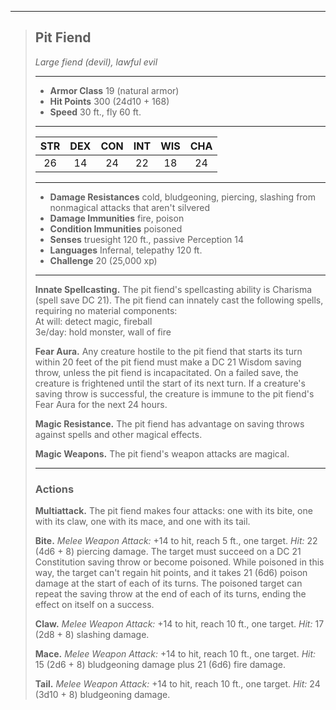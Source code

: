 ***
> ## Pit Fiend
> *Large fiend (devil), lawful evil*
> 
> ***
> 
> - **Armor Class** 19 (natural armor)
> - **Hit Points** 300 (24d10 + 168)
> - **Speed** 30 ft., fly 60 ft.
> 
> ***
> 
> |STR|DEX|CON|INT|WIS|CHA|
> |:---:|:---:|:---:|:---:|:---:|:---:|
> |26|14|24|22|18|24|
> 
> ***
> 
> - **Damage Resistances** cold, bludgeoning, piercing, slashing from nonmagical attacks that aren't silvered
> - **Damage Immunities** fire, poison
> - **Condition Immunities** poisoned
> - **Senses** truesight 120 ft., passive Perception 14
> - **Languages** Infernal, telepathy 120 ft.
> - **Challenge** 20 (25,000 xp)
> 
> ***
> 
> **Innate Spellcasting.** The pit fiend's spellcasting ability is Charisma (spell save DC 21). The pit fiend can innately cast the following spells, requiring no material components:  
> At will: detect magic, fireball  
> 3e/day: hold monster, wall of fire
> 
> **Fear Aura.** Any creature hostile to the pit fiend that starts its turn within 20 feet of the pit fiend must make a DC 21 Wisdom saving throw, unless the pit fiend is incapacitated. On a failed save, the creature is frightened until the start of its next turn. If a creature's saving throw is successful, the creature is immune to the pit fiend's Fear Aura for the next 24 hours.
> 
> **Magic Resistance.** The pit fiend has advantage on saving throws against spells and other magical effects.
> 
> **Magic Weapons.** The pit fiend's weapon attacks are magical.
> 
> ***
> 
> ### Actions
> **Multiattack.** The pit fiend makes four attacks: one with its bite, one with its claw, one with its mace, and one with its tail.
> 
> **Bite.** *Melee Weapon Attack:* +14 to hit, reach 5 ft., one target. *Hit:* 22 (4d6 + 8) piercing damage. The target must succeed on a DC 21 Constitution saving throw or become poisoned. While poisoned in this way, the target can't regain hit points, and it takes 21 (6d6) poison damage at the start of each of its turns. The poisoned target can repeat the saving throw at the end of each of its turns, ending the effect on itself on a success.
> 
> **Claw.** *Melee Weapon Attack:* +14 to hit, reach 10 ft., one target. *Hit:* 17 (2d8 + 8) slashing damage.
> 
> **Mace.** *Melee Weapon Attack:* +14 to hit, reach 10 ft., one target. *Hit:* 15 (2d6 + 8) bludgeoning damage plus 21 (6d6) fire damage.
> 
> **Tail.** *Melee Weapon Attack:* +14 to hit, reach 10 ft., one target. *Hit:* 24 (3d10 + 8) bludgeoning damage.
